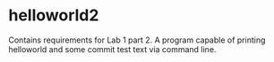 # helloworld2

Contains requirements for Lab 1 part 2. A program capable of printing helloworld and some commit test text via command line.
